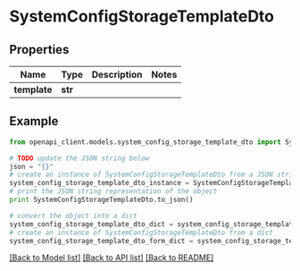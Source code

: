 # SystemConfigStorageTemplateDto


## Properties
Name | Type | Description | Notes
------------ | ------------- | ------------- | -------------
**template** | **str** |  | 

## Example

```python
from openapi_client.models.system_config_storage_template_dto import SystemConfigStorageTemplateDto

# TODO update the JSON string below
json = "{}"
# create an instance of SystemConfigStorageTemplateDto from a JSON string
system_config_storage_template_dto_instance = SystemConfigStorageTemplateDto.from_json(json)
# print the JSON string representation of the object
print SystemConfigStorageTemplateDto.to_json()

# convert the object into a dict
system_config_storage_template_dto_dict = system_config_storage_template_dto_instance.to_dict()
# create an instance of SystemConfigStorageTemplateDto from a dict
system_config_storage_template_dto_form_dict = system_config_storage_template_dto.from_dict(system_config_storage_template_dto_dict)
```
[[Back to Model list]](../README.md#documentation-for-models) [[Back to API list]](../README.md#documentation-for-api-endpoints) [[Back to README]](../README.md)


